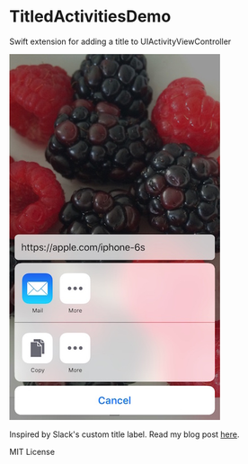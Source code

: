 # TitledActivitiesDemo
Swift extension for adding a title to UIActivityViewController

![Screenshot](screenshot.jpg)

Inspired by Slack's custom title label. Read my blog post [here](https://jerryyu.ca/blog/19).

MIT License
